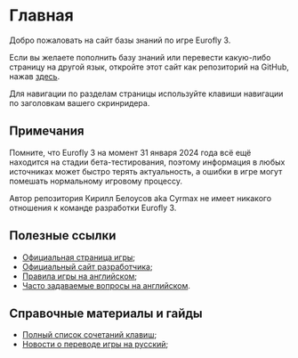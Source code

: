 # Главная

Добро пожаловать на сайт базы знаний по игре Eurofly 3.

Если вы желаете пополнить базу знаний или перевести какую-либо страницу на другой язык, откройте этот сайт как репозиторий на GitHub, нажав [здесь](https://github.com/cyrmax/eurofly3-knowledge).

Для навигации по разделам страницы используйте клавиши навигации по заголовкам вашего скринридера.

## Примечания

Помните, что Eurofly 3 на момент 31 января 2024 года всё ещё находится на стадии бета-тестирования, поэтому информация в любых источниках может быстро терять актуальность, а ошибки в игре могут помешать нормальному игровому процессу.

Автор репозитория Кирилл Белоусов aka Cyrmax не имеет никакого отношения к команде разработки Eurofly 3.

## Полезные ссылки

* [Официальная страница игры](https://eurofly.stefankiss.sk);
* [Официальный сайт разработчика](https://stefankiss.sk);
* [Правила игры на английском](https://eurofly.stefankiss.sk/files/rules-ef3/Rules_en.html);
* [Часто задаваемые вопросы на английском](https://eurofly.stefankiss.sk/ef3/faq).

## Справочные материалы и гайды

* [Полный список сочетаний клавиш](hotkeys.md);
* [Новости о переводе игры на русский](when-in-russian.md);
